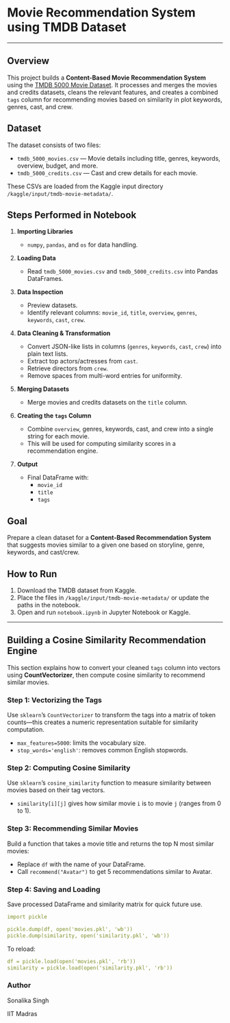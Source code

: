 # Movie Recommendation System using TMDB Dataset
---
##  Overview
This project builds a **Content-Based Movie Recommendation System** using the [TMDB 5000 Movie Dataset](https://www.kaggle.com/datasets/tmdb/tmdb-movie-metadata).
It processes and merges the movies and credits datasets, cleans the relevant features, and creates a combined `tags` column for recommending movies based on similarity in plot keywords, genres, cast, and crew.

##  Dataset
The dataset consists of two files:
- `tmdb_5000_movies.csv` — Movie details including title, genres, keywords, overview, budget, and more.
- `tmdb_5000_credits.csv` — Cast and crew details for each movie.

These CSVs are loaded from the Kaggle input directory `/kaggle/input/tmdb-movie-metadata/`.

##  Steps Performed in Notebook
1. **Importing Libraries**
   - `numpy`, `pandas`, and `os` for data handling.

2. **Loading Data**
   - Read `tmdb_5000_movies.csv` and `tmdb_5000_credits.csv` into Pandas DataFrames.

3. **Data Inspection**
   - Preview datasets.
   - Identify relevant columns: `movie_id`, `title`, `overview`, `genres`, `keywords`, `cast`, `crew`.

4. **Data Cleaning & Transformation**
   - Convert JSON-like lists in columns (`genres`, `keywords`, `cast`, `crew`) into plain text lists.
   - Extract top actors/actresses from `cast`.
   - Retrieve directors from `crew`.
   - Remove spaces from multi-word entries for uniformity.

5. **Merging Datasets**
   - Merge movies and credits datasets on the `title` column.

6. **Creating the `tags` Column**
   - Combine `overview`, genres, keywords, cast, and crew into a single string for each movie.
   - This will be used for computing similarity scores in a recommendation engine.

7. **Output**
   - Final DataFrame with:
     - `movie_id`
     - `title`
     - `tags`

## Goal
Prepare a clean dataset for a **Content-Based Recommendation System** that suggests movies similar to a given one based on storyline, genre, keywords, and cast/crew.

##  How to Run
1. Download the TMDB dataset from Kaggle.
2. Place the files in `/kaggle/input/tmdb-movie-metadata/` or update the paths in the notebook.
3. Open and run `notebook.ipynb` in Jupyter Notebook or Kaggle.

---

##  Building a Cosine Similarity Recommendation Engine

This section explains how to convert your cleaned `tags` column into vectors using **CountVectorizer**, then compute cosine similarity to recommend similar movies.

### Step 1: Vectorizing the Tags
Use `sklearn`’s `CountVectorizer` to transform the tags into a matrix of token counts—this creates a numeric representation suitable for similarity computation.

- `max_features=5000`: limits the vocabulary size.
- `stop_words='english'`: removes common English stopwords.

### Step 2: Computing Cosine Similarity
Use `sklearn`’s `cosine_similarity` function to measure similarity between movies based on their tag vectors.

- `similarity[i][j]` gives how similar movie `i` is to movie `j` (ranges from 0 to 1).

### Step 3: Recommending Similar Movies
Build a function that takes a movie title and returns the top N most similar movies:

- Replace `df` with the name of your DataFrame.
- Call `recommend("Avatar")` to get 5 recommendations similar to Avatar.

### Step 4: Saving and Loading
Save processed DataFrame and similarity matrix for quick future use.
```yaml
import pickle

pickle.dump(df, open('movies.pkl', 'wb'))
pickle.dump(similarity, open('similarity.pkl', 'wb'))
```

To reload:
```yaml
df = pickle.load(open('movies.pkl', 'rb'))
similarity = pickle.load(open('similarity.pkl', 'rb'))
```

### Author
Sonalika Singh

IIT Madras

